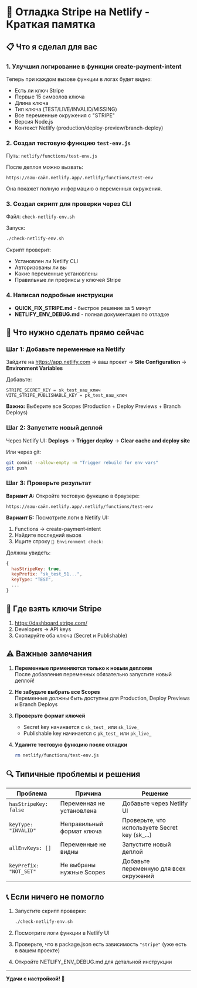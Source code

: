 # 🔧 Отладка Stripe на Netlify - Краткая памятка

## 📋 Что я сделал для вас

### 1. **Улучшил логирование в функции create-payment-intent**
Теперь при каждом вызове функции в логах будет видно:
- Есть ли ключ Stripe
- Первые 15 символов ключа
- Длина ключа
- Тип ключа (TEST/LIVE/INVALID/MISSING)
- Все переменные окружения с "STRIPE"
- Версия Node.js
- Контекст Netlify (production/deploy-preview/branch-deploy)

### 2. **Создал тестовую функцию `test-env.js`**
Путь: `netlify/functions/test-env.js`

После деплоя можно вызвать:
```
https://ваш-сайт.netlify.app/.netlify/functions/test-env
```

Она покажет полную информацию о переменных окружения.

### 3. **Создал скрипт для проверки через CLI**
Файл: `check-netlify-env.sh`

Запуск:
```bash
./check-netlify-env.sh
```

Скрипт проверит:
- Установлен ли Netlify CLI
- Авторизованы ли вы
- Какие переменные установлены
- Правильные ли префиксы у ключей Stripe

### 4. **Написал подробные инструкции**
- **QUICK_FIX_STRIPE.md** - быстрое решение за 5 минут
- **NETLIFY_ENV_DEBUG.md** - полная документация по отладке

## 🎯 Что нужно сделать прямо сейчас

### Шаг 1: Добавьте переменные на Netlify

Зайдите на https://app.netlify.com → ваш проект → **Site Configuration** → **Environment Variables**

Добавьте:
```
STRIPE_SECRET_KEY = sk_test_ваш_ключ
VITE_STRIPE_PUBLISHABLE_KEY = pk_test_ваш_ключ
```

**Важно:** Выберите все Scopes (Production + Deploy Previews + Branch Deploys)

### Шаг 2: Запустите новый деплой

Через Netlify UI: **Deploys** → **Trigger deploy** → **Clear cache and deploy site**

Или через git:
```bash
git commit --allow-empty -m "Trigger rebuild for env vars"
git push
```

### Шаг 3: Проверьте результат

**Вариант А:** Откройте тестовую функцию в браузере:
```
https://ваш-сайт.netlify.app/.netlify/functions/test-env
```

**Вариант Б:** Посмотрите логи в Netlify UI:
1. Functions → create-payment-intent
2. Найдите последний вызов
3. Ищите строку `🔑 Environment check:`

Должны увидеть:
```javascript
{
  hasStripeKey: true,
  keyPrefix: "sk_test_51...",
  keyType: "TEST",
  ...
}
```

## 🚀 Где взять ключи Stripe

1. https://dashboard.stripe.com/
2. Developers → API keys
3. Скопируйте оба ключа (Secret и Publishable)

## ⚠️ Важные замечания

1. **Переменные применяются только к новым деплоям**  
   После добавления переменных обязательно запустите новый деплой!

2. **Не забудьте выбрать все Scopes**  
   Переменные должны быть доступны для Production, Deploy Previews и Branch Deploys

3. **Проверьте формат ключей**  
   - Secret key начинается с `sk_test_` или `sk_live_`
   - Publishable key начинается с `pk_test_` или `pk_live_`

4. **Удалите тестовую функцию после отладки**  
   ```bash
   rm netlify/functions/test-env.js
   ```

## 🔍 Типичные проблемы и решения

| Проблема | Причина | Решение |
|----------|---------|---------|
| `hasStripeKey: false` | Переменная не установлена | Добавьте через Netlify UI |
| `keyType: "INVALID"` | Неправильный формат ключа | Проверьте, что используете Secret key (sk_...) |
| `allEnvKeys: []` | Переменные не видны | Запустите новый деплой |
| `keyPrefix: "NOT_SET"` | Не выбраны нужные Scopes | Добавьте переменную для всех окружений |

## 📞 Если ничего не помогло

1. Запустите скрипт проверки:
   ```bash
   ./check-netlify-env.sh
   ```

2. Посмотрите логи функции в Netlify UI

3. Проверьте, что в package.json есть зависимость `"stripe"` (уже есть в вашем проекте)

4. Откройте NETLIFY_ENV_DEBUG.md для детальной инструкции

---

**Удачи с настройкой! 🚀**

